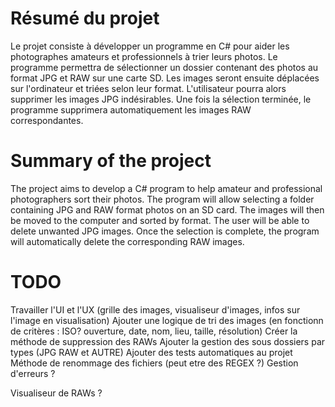 # Résumé du projet
Le projet consiste à développer un programme en C# pour aider les photographes amateurs et professionnels à trier leurs photos. Le programme permettra de sélectionner un dossier contenant des photos au format JPG et RAW sur une carte SD. Les images seront ensuite déplacées sur l'ordinateur et triées selon leur format. L'utilisateur pourra alors supprimer les images JPG indésirables. Une fois la sélection terminée, le programme supprimera automatiquement les images RAW correspondantes.

# Summary of the project
The project aims to develop a C# program to help amateur and professional photographers sort their photos. The program will allow selecting a folder containing JPG and RAW format photos on an SD card. The images will then be moved to the computer and sorted by format. The user will be able to delete unwanted JPG images. Once the selection is complete, the program will automatically delete the corresponding RAW images.

# TODO
Travailler l'UI et l'UX (grille des images, visualiseur d'images, infos sur l'image en visualisation)
Ajouter une logique de tri des images (en fonctionn de critères : ISO? ouverture, date, nom, lieu, taille, résolution)
Créer la méthode de suppression des RAWs
Ajouter la gestion des sous dossiers par types (JPG RAW et AUTRE)
Ajouter des tests automatiques au projet
Méthode de renommage des fichiers (peut etre des REGEX ?)
Gestion d'erreurs ?

Visualiseur de RAWs ?
